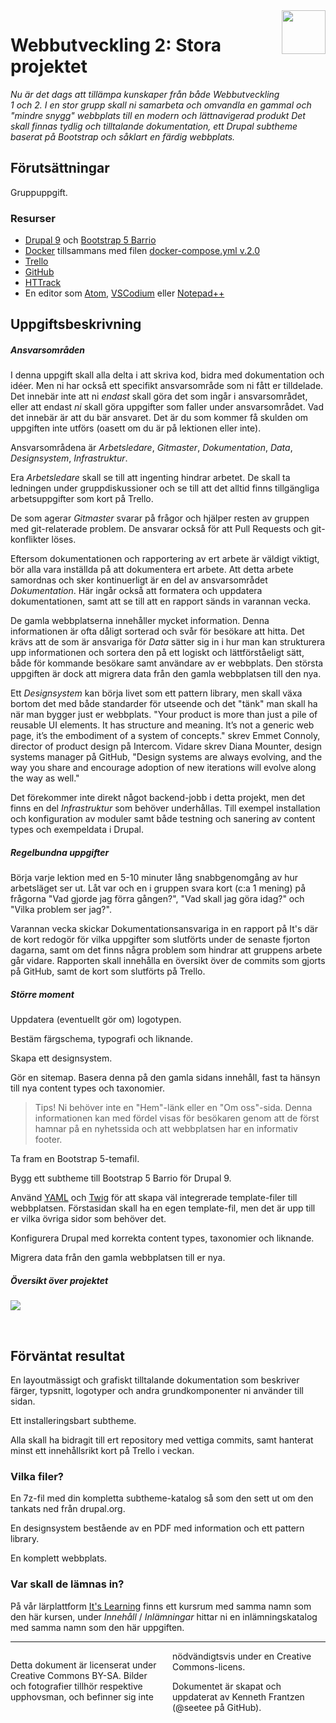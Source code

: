 <header style="float:right;">
  <img src="https://app.tcstenungsund.se/themes/tcapp/images/tc-s-trans.svg" style="width:5em;" />
</header>

# Webbutveckling 2: Stora projektet

*Nu är det dags att tillämpa kunskaper från både Webbutveckling 1 och 2. I en stor grupp skall ni samarbeta och omvandla en gammal och "mindre snygg" webbplats till en modern och lättnavigerad produkt Det skall finnas tydlig och tilltalande dokumentation, ett Drupal subtheme baserat på Bootstrap och såklart en färdig webbplats.*

## Förutsättningar

Gruppuppgift.

### Resurser

* [Drupal 9](https://www.drupal.org/) och [Bootstrap 5 Barrio](https://www.drupal.org/project/bootstrap_barrio)
* [Docker](https://www.docker.com/) tillsammans med filen [docker-compose.yml v.2.0](https://github.com/seetee/docker/tree/version2.0/drupal)
* [Trello](https://trello.com/)
* [GitHub](https://github.com/)
* [HTTrack](https://www.httrack.com/)
* En editor som [Atom](https://atom.io/), [VSCodium](https://vscodium.com/) eller [Notepad++](https://notepad-plus-plus.org/)

## Uppgiftsbeskrivning

##### Ansvarsområden

I denna uppgift skall alla delta i att skriva kod, bidra med dokumentation och idéer. Men ni har också ett specifikt ansvarsområde som ni fått er tilldelade. Det innebär inte att ni _endast_ skall göra det som ingår i ansvarsområdet, eller att endast _ni_ skall göra uppgifter som faller under ansvarsområdet. Vad det innebär är att du bär ansvaret. Det är du som kommer få skulden om uppgiften inte utförs (oasett om du är på lektionen eller inte).

Ansvarsområdena är _Arbetsledare_, _Gitmaster_, _Dokumentation_, _Data_, _Designsystem_, _Infrastruktur_.

Era _Arbetsledare_ skall se till att ingenting hindrar arbetet. De skall ta ledningen under gruppdiskussioner och se till att det alltid finns tillgängliga arbetsuppgifter som kort på Trello.

De som agerar _Gitmaster_ svarar på frågor och hjälper resten av gruppen med git-relaterade problem. De ansvarar också för att Pull Requests och git-konflikter löses.

Eftersom dokumentationen och rapportering av ert arbete är väldigt viktigt, bör alla vara inställda på att dokumentera ert arbete. Att detta arbete samordnas och sker kontinuerligt är en del av ansvarsområdet _Dokumentation_. Här ingår också att formatera och uppdatera dokumentationen, samt att se till att en rapport sänds in varannan vecka.

De gamla webbplatserna innehåller mycket information. Denna informationen är ofta dåligt sorterad och svår för besökare att hitta. Det krävs att de som är ansvariga för _Data_ sätter sig in i hur man kan strukturera upp informationen och sortera den på ett logiskt och lättförståeligt sätt, både för kommande besökare samt användare av er webbplats. Den största uppgiften är dock att migrera data från den gamla webbplatsen till den nya.

Ett _Designsystem_ kan börja livet som ett pattern library, men skall växa bortom det med både standarder för utseende och det "tänk" man skall ha när man bygger just er webbplats. "Your product is more than just a pile of reusable UI elements. It has structure and meaning. It’s not a generic web page, it’s the embodiment of a system of concepts." skrev Emmet Connoly, director of product design på Intercom. Vidare skrev Diana Mounter, design systems manager på GitHub, "Design systems are always evolving, and the way you share and encourage adoption of new iterations will evolve along the way as well."

Det förekommer inte direkt något backend-jobb i detta projekt, men det finns en del _Infrastruktur_ som behöver underhållas. Till exempel installation och konfiguration av moduler samt både testning och sanering av content types och exempeldata i Drupal.

##### Regelbundna uppgifter

Börja varje lektion med en 5-10 minuter lång snabbgenomgång av hur arbetsläget ser ut. Låt var och en i gruppen svara kort (c:a 1 mening) på frågorna "Vad gjorde jag förra gången?", "Vad skall jag göra idag?" och "Vilka problem ser jag?".

Varannan vecka skickar Dokumentationsansvariga in en rapport på It's där de kort redogör för vilka uppgifter som slutförts under de senaste fjorton dagarna, samt om det finns några problem som hindrar att gruppens arbete går vidare. Rapporten skall innehålla en översikt över de commits som gjorts på GitHub, samt de kort som slutförts på Trello.

##### Större moment

Uppdatera (eventuellt gör om) logotypen.

Bestäm färgschema, typografi och liknande.

Skapa ett designsystem.

Gör en sitemap. Basera denna på den gamla sidans innehåll, fast ta hänsyn till nya content types och taxonomier.

> Tips! Ni behöver inte en "Hem"-länk eller en "Om oss"-sida. Denna informationen kan med fördel visas för besökaren genom att de först hamnar på en nyhetssida och att webbplatsen har en informativ footer.

Ta fram en Bootstrap 5-temafil.

Bygg ett subtheme till Bootstrap 5 Barrio för Drupal 9.

Använd [YAML](https://en.wikipedia.org/wiki/YAML) och [Twig](https://en.wikipedia.org/wiki/Twig_(template_engine)) för att skapa väl integrerade template-filer till webbplatsen. Förstasidan skall ha en egen template-fil, men det är upp till er vilka övriga sidor som behöver det.

Konfigurera Drupal med korrekta content types, taxonomier och liknande.

Migrera data från den gamla webbplatsen till er nya.

##### Översikt över projektet

[![](https://mermaid.ink/img/pako:eNqNVNuK2zAQ_ZWpoW8OrO2kD35rm7YUGrqQQCnkZTYau6otyUhyd82yf7N_sj_W8foSxzGlevBF0jlz5sxIj8HJCArSIEft_VEDD4GePhur0AP85LHa7VbbbbeGD9L1a29_QDfnjcBmh7YgCybLuklHJy-NhltrflPRM_c_zqP1byAFJUty3mgKQUUhxDdxvLqJVvE6jESH-PbyrDSC1CBMUSvSHl9pL7FxCJh5Di8ScMkI7sNVltwAnEdNhqibVXwGDuK_SK_QMXE3zb-shB8LI80vE4Do_pJrO9XfLb3Xf16etWAzqA0C0QWhiIasXEt9P-R0TuZKgxiNYBdYASzHiS9ByQCS6zYOzHSjx27mu5W51Fg6KQj53bgJC87ST3q9e-lJYQWLnuGot4UPjn002nOK4JuK3BVkVNuCR7UHfDDaKHkFeMWsR0xyDtMmpmRuyUqdX0E2oykMeTevJTmZa9ewm6pvDYuZdAVU1mSynJG5mTfrnu6DMXwWLLtz-EWKZqB4Wv5B9C16ntJQyjuLtplBRm9a8GYm-qvOLDezrQtf9w29M6IuefticWQ0LU78P8WR8dTooQX-WRt57r4YcHJuDqSqkm8it6htPW30wc99RSTaHl-EbGZtHoSBIr7JpODr77FlOAa-rcMxSPmTj0txDI76iffVVXsnfhLSGxukGR8BCgOsvdk3-hSk7CkNm7YSc4uq3_X0F9figUU)](https://mermaid.live/edit#pako:eNqNVNuK2zAQ_ZWpoW8OrO2kD35rm7YUGrqQQCnkZTYau6otyUhyd82yf7N_sj_W8foSxzGlevBF0jlz5sxIj8HJCArSIEft_VEDD4GePhur0AP85LHa7VbbbbeGD9L1a29_QDfnjcBmh7YgCybLuklHJy-NhltrflPRM_c_zqP1byAFJUty3mgKQUUhxDdxvLqJVvE6jESH-PbyrDSC1CBMUSvSHl9pL7FxCJh5Di8ScMkI7sNVltwAnEdNhqibVXwGDuK_SK_QMXE3zb-shB8LI80vE4Do_pJrO9XfLb3Xf16etWAzqA0C0QWhiIasXEt9P-R0TuZKgxiNYBdYASzHiS9ByQCS6zYOzHSjx27mu5W51Fg6KQj53bgJC87ST3q9e-lJYQWLnuGot4UPjn002nOK4JuK3BVkVNuCR7UHfDDaKHkFeMWsR0xyDtMmpmRuyUqdX0E2oykMeTevJTmZa9ewm6pvDYuZdAVU1mSynJG5mTfrnu6DMXwWLLtz-EWKZqB4Wv5B9C16ntJQyjuLtplBRm9a8GYm-qvOLDezrQtf9w29M6IuefticWQ0LU78P8WR8dTooQX-WRt57r4YcHJuDqSqkm8it6htPW30wc99RSTaHl-EbGZtHoSBIr7JpODr77FlOAa-rcMxSPmTj0txDI76iffVVXsnfhLSGxukGR8BCgOsvdk3-hSk7CkNm7YSc4uq3_X0F9figUU)

<div style="page-break-after: always;">&nbsp;</div>

## Förväntat resultat

En layoutmässigt och grafiskt tilltalande dokumentation som beskriver färger, typsnitt, logotyper och andra grundkomponenter ni använder till sidan.

Ett installeringsbart subtheme.

Alla skall ha bidragit till ert repository med vettiga commits, samt hanterat minst ett innehållsrikt kort på Trello i veckan.

### Vilka filer?

En 7z-fil med din kompletta subtheme-katalog så som den sett ut om den tankats ned från drupal.org.

En designsystem bestående av en PDF med information och ett pattern library.

En komplett webbplats.

### Var skall de lämnas in?

På vår lärplattform [It's Learning](https://stenungsund.itslearning.com/) finns ett kursrum med samma namn som den här kursen, under *Innehåll* / *Inlämningar* hittar ni en inlämningskatalog med samma namn som den här uppgiften.

---

<footer style="columns: 2">
  <p>Detta dokument är licenserat under Creative Commons BY-SA. Bilder och fotografier tillhör respektive upphovsman, och befinner sig inte nödvändigtsvis under en Creative Commons-licens.</p>
  <p>Dokumentet är skapat och uppdaterat av Kenneth Frantzen (@seetee på GitHub).</p>
</footer>
